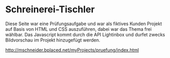 # Schreinerei-Tischler
Diese Seite war eine Prüfungsaufgabe und war als fiktives Kunden Projekt auf Basis von HTML und CSS auszuführen, dabei war das Thema frei wählbar.
Das Javascript kommt durch die API Lightinbox und durfet zwecks Bildvorschau im Projekt hinzugefügt werden.

http://mschneider.bplaced.net/myProjects/pruefung/index.html
